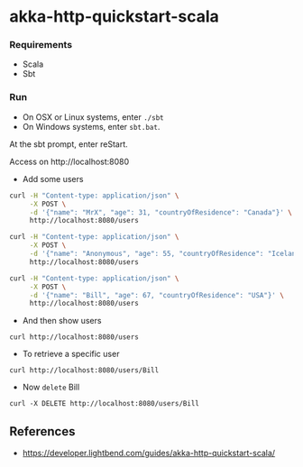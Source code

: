 # akka-http-quickstart-scala

### Requirements
- Scala
- Sbt

### Run

- On OSX or Linux systems, enter `./sbt`
- On Windows systems, enter `sbt.bat`.

At the sbt prompt, enter reStart.

Access on http://localhost:8080

- Add some users

```bash
curl -H "Content-type: application/json" \
     -X POST \
     -d '{"name": "MrX", "age": 31, "countryOfResidence": "Canada"}' \
     http://localhost:8080/users

curl -H "Content-type: application/json" \
     -X POST \
     -d '{"name": "Anonymous", "age": 55, "countryOfResidence": "Iceland"}' \
     http://localhost:8080/users

curl -H "Content-type: application/json" \
     -X POST \
     -d '{"name": "Bill", "age": 67, "countryOfResidence": "USA"}' \
     http://localhost:8080/users
```

- And then show users

```
curl http://localhost:8080/users
```

- To retrieve a specific user

```
curl http://localhost:8080/users/Bill
```

- Now `delete` Bill

```
curl -X DELETE http://localhost:8080/users/Bill
```

## References
- https://developer.lightbend.com/guides/akka-http-quickstart-scala/
